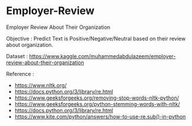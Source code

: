 # Employer-Review
Employer Review About Their Organization

Objective : Predict Text is Positive/Negative/Neutral based on their review about organization.

Dataset : https://www.kaggle.com/muhammedabdulazeem/employer-review-about-their-organization

Reference : 
- https://www.nltk.org/
- https://docs.python.org/3/library/re.html
- https://www.geeksforgeeks.org/removing-stop-words-nltk-python/
- https://www.geeksforgeeks.org/python-stemming-words-with-nltk/
- https://docs.python.org/3/library/re.html
- https://www.kite.com/python/answers/how-to-use-re.sub()-in-python
